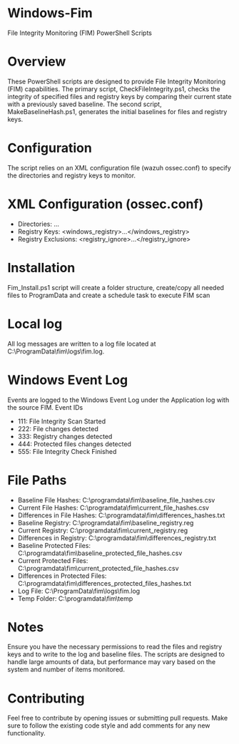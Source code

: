# Windows-Fim
File Integrity Monitoring (FIM) PowerShell Scripts

# Overview
These PowerShell scripts are designed to provide File Integrity Monitoring (FIM) capabilities. The primary script, CheckFileIntegrity.ps1, checks the integrity of specified files and registry keys by comparing their current state with a previously saved baseline. The second script, MakeBaselineHash.ps1, generates the initial baselines for files and registry keys.

# Configuration
The script relies on an XML configuration file (wazuh ossec.conf) to specify the directories and registry keys to monitor.

# XML Configuration (ossec.conf)
- Directories: <syscheck><directories>...</directories></syscheck>
- Registry Keys: <syscheck><windows_registry>...</windows_registry></syscheck>
- Registry Exclusions: <syscheck><registry_ignore>...</registry_ignore></syscheck>

# Installation
Fim_Install.ps1 script will create a folder structure, create/copy all needed files to ProgramData and create a schedule task to execute FIM scan

# Local log
All log messages are written to a log file located at C:\ProgramData\fim\logs\fim.log.

# Windows Event Log
Events are logged to the Windows Event Log under the Application log with the source FIM.
Event IDs
- 111: File Integrity Scan Started
- 222: File changes detected
- 333: Registry changes detected
- 444: Protected files changes detected
- 555: File Integrity Check Finished

# File Paths
- Baseline File Hashes: C:\programdata\fim\baseline_file_hashes.csv
- Current File Hashes: C:\programdata\fim\current_file_hashes.csv
- Differences in File Hashes: C:\programdata\fim\differences_hashes.txt
- Baseline Registry: C:\programdata\fim\baseline_registry.reg
- Current Registry: C:\programdata\fim\current_registry.reg
- Differences in Registry: C:\programdata\fim\differences_registry.txt
- Baseline Protected Files: C:\programdata\fim\baseline_protected_file_hashes.csv
- Current Protected Files: C:\programdata\fim\current_protected_file_hashes.csv
- Differences in Protected Files: C:\programdata\fim\differences_protected_files_hashes.txt
- Log File: C:\ProgramData\fim\logs\fim.log
- Temp Folder: C:\programdata\fim\temp

# Notes
Ensure you have the necessary permissions to read the files and registry keys and to write to the log and baseline files.
The scripts are designed to handle large amounts of data, but performance may vary based on the system and number of items monitored.

# Contributing
Feel free to contribute by opening issues or submitting pull requests. Make sure to follow the existing code style and add comments for any new functionality.